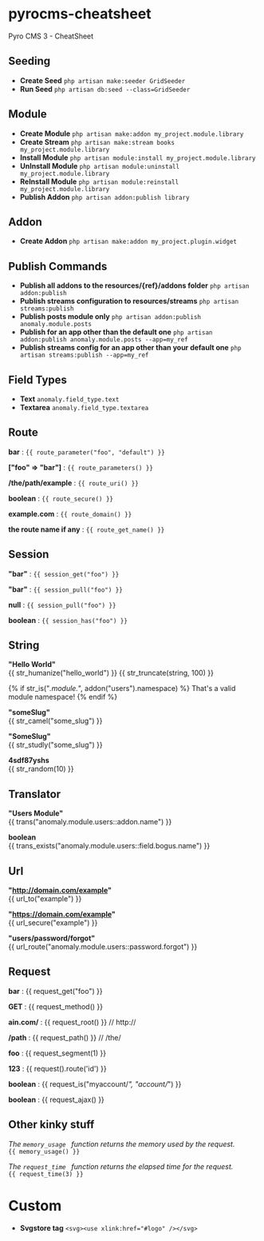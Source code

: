 # pyrocms-cheatsheet
Pyro CMS 3 - CheatSheet

## Seeding
* **Create Seed** `php artisan make:seeder GridSeeder`
* **Run Seed** `php artisan db:seed --class=GridSeeder`

## Module
* **Create Module** `php artisan make:addon my_project.module.library`
* **Create Stream** `php artisan make:stream books my_project.module.library`
* **Install Module** `php artisan module:install my_project.module.library`
* **UnInstall Module** `php artisan module:uninstall my_project.module.library`
* **ReInstall Module** `php artisan module:reinstall my_project.module.library`
* **Publish Addon** `php artisan addon:publish library`

## Addon
* **Create Addon** `php artisan make:addon my_project.plugin.widget`

## Publish Commands
* **Publish all addons to the resources/{ref}/addons folder** `php artisan addon:publish`
* **Publish streams configuration to resources/streams** `php artisan streams:publish`
* **Publish posts module only** `php artisan addon:publish anomaly.module.posts`
* **Publish for an app other than the default one** `php artisan addon:publish anomaly.module.posts --app=my_ref`
* **Publish streams config for an app other than your default one** `php artisan streams:publish --app=my_ref`

## Field Types
* **Text** `anomaly.field_type.text`
* **Textarea** `anomaly.field_type.textarea`

## Route

**bar**   : `{{ route_parameter("foo", "default") }} `

**["foo" => "bar"]**   : `{{ route_parameters() }} `

**/the/path/example**   : `{{ route_uri() }} `

**boolean**   : `{{ route_secure() }} `

**example.com**   : `{{ route_domain() }} `

**the route name if any**   : `{{ route_get_name() }} `
## Session

**"bar"**   : `{{ session_get("foo") }} `

**"bar"**   : `{{ session_pull("foo") }} `

**null**   : `{{ session_pull("foo") }} `

**boolean**   : `{{ session_has("foo") }} `
## String

**"Hello World"**  
{{ str_humanize("hello_world") }} 
{{ str_truncate(string, 100) }}

{% if str_is("*.module.*", addon("users").namespace) %}
    That's a valid module namespace!
{% endif %}


**"someSlug"**  
{{ str_camel("some_slug") }} 

**"SomeSlug"**  
{{ str_studly("some_slug") }} 

**4sdf87yshs**  
{{ str_random(10) }} 
## Translator

**"Users Module"**  
{{ trans("anomaly.module.users::addon.name") }} 

**boolean**  
{{ trans_exists("anomaly.module.users::field.bogus.name") }} 

## Url

**"http://domain.com/example"**  
{{ url_to("example") }} 

**"https://domain.com/example"**  
{{ url_secure("example") }} 

**"users/password/forgot"**  
{{ url_route("anomaly.module.users::password.forgot") }} 

## Request
**bar** : {{ request_get("foo") }} 

**GET** : {{ request_method() }} 

**ain.com/** : {{ request_root() }} // http://

**/path** : {{ request_path() }} // /the/

**foo** : {{ request_segment(1) }} 

**123** : {{ request().route('id') }} 

**boolean** : {{ request_is("myaccount/*", "account/*") }} 

**boolean** : {{ request_ajax() }} 

## Other kinky stuff
_The `memory_usage ` function returns the memory used by the request._  
`{{ memory_usage() }}`

_The `request_time ` function returns the elapsed time for the request._  
`{{ request_time(3) }}`  


# Custom
* **Svgstore tag** `<svg><use xlink:href="#logo" /></svg>`
